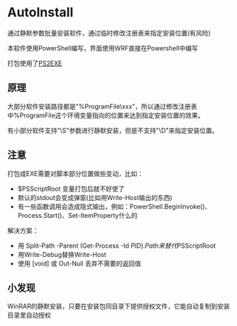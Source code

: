 # AutoInstall
通过静默参数批量安装软件，通过临时修改注册表来指定安装位置(有风险)

本软件使用PowerShell编写，界面使用WRF直接在Powershell中编写

打包使用了[PS2EXE](https://github.com/MScholtes/PS2EXE)

## 原理
大部分软件安装路径都是"%ProgramFile\xxx"，所以通过修改注册表中%ProgramFile这个环境变量指向的位置来达到指定安装位置的效果。

有小部分软件支持"\S"参数进行静默安装，但是不支持"\D"来指定安装位置。

## 注意
打包成EXE需要对脚本部分位置做些变动，比如：
 - $PSScriptRoot 变量打包后就不好使了
 - 默认的stdout会变成弹窗(比如用Write-Host输出的东西)
 - 有一些函数调用会造成隐式输出，例如：PowerShell.BeginInvoke\(\)、Process.Start\(\)、Set-ItemProperty什么的

解决方案：
 - 用 Split-Path -Parent (Get-Process -Id $PID).Path 来替代$PSScriptRoot
 - 用Write-Debug替换Write-Host
 - 使用 \[void\] 或 Out-Null 丢弃不需要的返回值

## 小发现
WinRAR的静默安装，只要在安装包同目录下提供授权文件，它能自动复制到安装目录里自动授权
